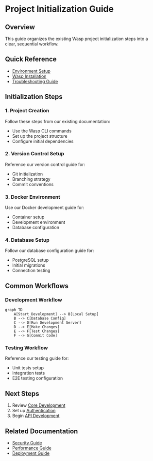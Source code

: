 # Project Initialization Guide

## Overview
This guide organizes the existing Wasp project initialization steps into a clear, sequential workflow.

## Quick Reference
- [Environment Setup](2a.%20environment-setup.md)
- [Wasp Installation](2b.%20wasp-installation.md)
- [Troubleshooting Guide](../guides/troubleshooting-guide.md)

## Initialization Steps

### 1. Project Creation
Follow these steps from our existing documentation:
- Use the Wasp CLI commands
- Set up the project structure
- Configure initial dependencies

### 2. Version Control Setup
Reference our version control guide for:
- Git initialization
- Branching strategy
- Commit conventions

### 3. Docker Environment
Use our Docker development guide for:
- Container setup
- Development environment
- Database configuration

### 4. Database Setup
Follow our database configuration guide for:
- PostgreSQL setup
- Initial migrations
- Connection testing

## Common Workflows

### Development Workflow
```mermaid
graph TD
    A[Start Development] --> B[Local Setup]
    B --> C[Database Config]
    C --> D[Run Development Server]
    D --> E[Make Changes]
    E --> F[Test Changes]
    F --> G[Commit Code]
```

### Testing Workflow
Reference our testing guide for:
- Unit tests setup
- Integration tests
- E2E testing configuration

## Next Steps
1. Review [Core Development](../3.%20Core%20Development/3a.%20basic-configuration.md)
2. Set up [Authentication](../3.%20Core%20Development/3c.%20authentication.md)
3. Begin [API Development](../3.%20Core%20Development/3d.%20api-development.md)

## Related Documentation
- [Security Guide](../5.%20Security/5a.%20security-basics.md)
- [Performance Guide](../6.%20Performance/6a.%20optimization-basics.md)
- [Deployment Guide](../7.%20Deployment/7a.%20deployment-preparation.md)
